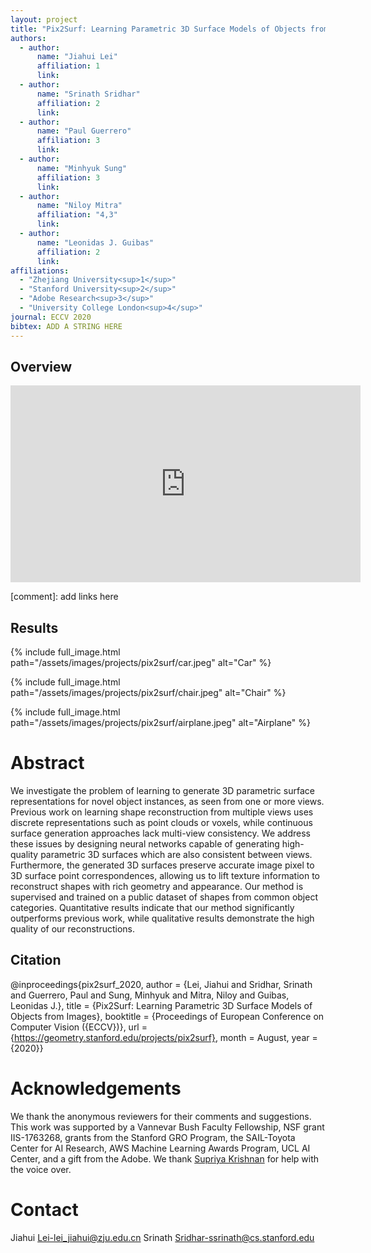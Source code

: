 ```yaml
---
layout: project
title: "Pix2Surf: Learning Parametric 3D Surface Models of Objects from Images"
authors:
  - author:
      name: "Jiahui Lei"
      affiliation: 1
      link:
  - author:
      name: "Srinath Sridhar"
      affiliation: 2
      link:
  - author:
      name: "Paul Guerrero"
      affiliation: 3
      link:
  - author:
      name: "Minhyuk Sung"
      affiliation: 3
      link:
  - author:
      name: "Niloy Mitra"
      affiliation: "4,3"
      link:
  - author:
      name: "Leonidas J. Guibas"
      affiliation: 2
      link:
affiliations:
  - "Zhejiang University<sup>1</sup>"
  - "Stanford University<sup>2</sup>"
  - "Adobe Research<sup>3</sup>"
  - "University College London<sup>4</sup>"
journal: ECCV 2020
bibtex: ADD A STRING HERE
---
```


## Overview

<div class="center">
    <iframe width="560" height="315" src="https://www.youtube.com/embed/jaxB0VSuvms" title="YouTube video player" frameborder="0" allow="accelerometer; autoplay; clipboard-write; encrypted-media; gyroscope; picture-in-picture; web-share" allowfullscreen></iframe>
</div>

[comment]: add links here

<!-- https://geometry.stanford.edu/projects/pix2surf/pub/pix2surf.pdf

# Supplementary

https://geometry.stanford.edu/projects/pix2surf/pub/pix2surf_supp.pdf

# GitHub

https://github.com/JiahuiLei/Pix2Surf

# Dataset

https://github.com/JiahuiLei/Pix2Surf#dataset -->

## Results

{% include full_image.html path="/assets/images/projects/pix2surf/car.jpeg" alt="Car" %}

{% include full_image.html path="/assets/images/projects/pix2surf/chair.jpeg" alt="Chair" %}

{% include full_image.html path="/assets/images/projects/pix2surf/airplane.jpeg" alt="Airplane" %}

# Abstract

We investigate the problem of learning to generate 3D parametric surface representations for novel object instances, as seen from one
or more views. Previous work on learning shape reconstruction from
multiple views uses discrete representations such as point clouds or
voxels, while continuous surface generation approaches lack
multi-view consistency. We address these issues by designing neural
networks capable of generating high-quality parametric 3D surfaces
which are also consistent between views. Furthermore, the generated
3D surfaces preserve accurate image pixel to 3D surface point
correspondences, allowing us to lift texture information to
reconstruct shapes with rich geometry and appearance. Our method is
supervised and trained on a public dataset of shapes from common
object categories. Quantitative results indicate that our method
significantly outperforms previous work, while qualitative results demonstrate the high quality of our reconstructions.

## Citation

@inproceedings{pix2surf_2020,
author = {Lei, Jiahui and Sridhar, Srinath and Guerrero, Paul and Sung, Minhyuk and Mitra, Niloy and Guibas, Leonidas J.},
title = {Pix2Surf: Learning Parametric 3D Surface Models of Objects from Images},
booktitle = {Proceedings of European Conference on Computer Vision ({ECCV})},
url = {https://geometry.stanford.edu/projects/pix2surf},
month = August,
year = {2020}}

# Acknowledgements

We thank the anonymous reviewers for their comments and suggestions.
This work was supported by a Vannevar Bush Faculty Fellowship, NSF
grant IIS-1763268, grants from the Stanford GRO Program, the
SAIL-Toyota Center for AI Research, AWS Machine Learning Awards
Program, UCL AI Center, and a gift from the Adobe. We thank
[Supriya Krishnan](https://supadupa09.cargo.site/) for help with the voice over.

# Contact

Jiahui Lei-lei_jiahui@zju.edu.cn
Srinath Sridhar-ssrinath@cs.stanford.edu
